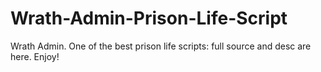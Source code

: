 # Wrath-Admin-Prison-Life-Script
Wrath Admin. One of the best prison life scripts: full source and desc are here. Enjoy!
